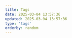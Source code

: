 ```yaml
---
title: Tags
date: 2025-03-04 13:57:36
updated: 2025-03-04 13:57:36
type: 'tags'
orderby: random
---
```

